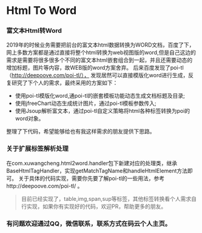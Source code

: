 # Html To Word
### 富文本Html转Word

2019年的时候业务需要把前台的富文本html数据转换为WORD文档，百度了下，网上多数方案都是通过直接将整个html转换为web视图版的word,但是自己这边的需求是需要将很多很多个不同的富文本html嵌套组合到一起，并且还需要动态的增加标题，图片等内容，故WEB版的word方案舍弃。
后来百度发现了poi-tl（http://deepoove.com/poi-tl/）， 发现居然可以直接模版化word进行生成，反复研究了下个人的需求，最终采用的方案如下：
- 使用poi-tl模版化word,通poi-tl的嵌套模板功能动态生成文档标题及目录;
- 使用jfreeChart动态生成统计图片，通过poi-tl模板参数传入;
- 使用Jsoup解析富文本，通过poi-tl自定义策略将html各种标签转换为poi的word对象。


整理了下代码，希望能够给也有我这样需求的朋友提供下思路。


### 关于扩展标签解析处理
在com.xuwangcheng.html2word.handler包下新建对应的处理类，继承BaseHtmlTagHandler，实现getMatchTagName和handleHtmlElement方法即可。
关于具体的代码实现，需要你先要了解poi-tl的一些用法，参考http://deepoove.com/poi-tl/ 。

> 目前已经实现了，table,img,span,sup等标签，其他标签转换看个人需求自行实现，如果你有实现好的代码，欢迎PR，帮助更多的朋友。

### 有问题欢迎通过QQ，微信联系，联系方式在码云个人主页。